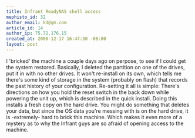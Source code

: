 ```yaml
--- 
title: Infrant ReadyNAS shell access
mephisto_id: 32
author_email: kd@gm.com
article_id: 14
author_ip: 75.72.176.15
created_at: 2006-12-17 16:47:30 -08:00
layout: post
---
```

I 'bricked' the machine a couple days ago on perpose, to see if I could get the system restored. Basically, I deleted the partition on one of the drives, put it in with no other drives. It won't re-install on its own, which tells me there's some kind of storage in the system (probably on flash) that records the past history of your configuration. Re-setting it all is simple: There's directions on how you hold the reset switch in the back down while powering the unit up, which is described in the quick install. Doing this installs a fresh copy on the hard drive. You might do something that deletes your data, but since the OS data you're messing with is on the hard drive, it is -extremely- hard to brick this machine. Which makes it even more of a mystery as to why the Infrant guys are so afraid of opening access to the machine.
